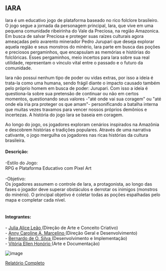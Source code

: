 <h2>IARA</h2>
Iara é um educativo jogo de plataforma baseado no rico folclore brasileiro. O jogo segue a jornada da personagem principal, Iara, que vive em uma pequena comunidade ribeirinha do Vale da Preciosa, na região Amazonica. Em busca de salvar Preciosa e proteger suas raízes culturais agora ameaçadas pelo avarento minerador Pedro Jurupari que deseja explorar aquela região e seus monstros do minério, Iara parte em busca das poções e preciosos pergaminhos, que encapsulam as memórias e histórias do folclóricas. Esses pergaminhos, meio incertos para Iara sobre sua real utilidade, representam o vínculo vital entre o passado e o futuro da comunidade.

Iara não possui nenhum tipo de poder ou vidas extras, por isso a ideia é trata-la como uma humana, sendo frágil diante o impacto causado também pelo próprio homem em busca de poder: Jurupari. Com isso a ideia é questiona-la sobre sua pretensão de continuar ou não em certos momentos, questionando seus valores -"até onde vai sua coragem" ou "até onde ela iria pra proteger os que amam"- personificando a batalha interna que muitas vezes travamos para vencer nossos próprios demônios e incertezas. A história do jogo Iara se baseia em coragem.

Ao longo do jogo, os jogadores exploram cenários inspirados na Amazônia e descobrem histórias e tradições populares. Através de uma narrativa cativante, o jogo mergulha os jogadores nas ricas histórias da cultura brasileira.
<br>
<h4>Descrição:</h4>
-Estilo do Jogo: <br>
RPG e Plataforma Educativo com Pixel Art<br>
<br>
-Objetivo:<br>
Os jogadores assumem o controle de Iara, a protagonista, ao longo das fases o jogador deve superar obstáculos e derrotar os inimigos (monstros do minério). O principal objetivo é coletar todas as poções espalhadas pelo mapa e completar cada nível.<br>
<br>
<h4>Integrantes:</h4>
- <a href="https://github.com/juliaaliceleao" target="_blank">Julia Alice Leão </a>(Direção de Arte e Conceito Criativo)
<br>
- <a href="https://github.com/annyACAM" target="_blank">Anny Caroline A. Marcelino </a>(Direção Geral e Desenvolvimento)
<br>
- <a href="https://github.com/Bernardo-O-Silva" target="_blank">Bernardo de O. Silva </a>(Desenvolvimento e Implementação)
<br>
- <a href="https://github.com/vitoriaEHon" target="_blank">Vitória Ellen Honório </a>(Arte e Documentação)
<br>

![image](https://github.com/user-attachments/assets/41aaa154-b748-417b-8a99-66fb0d25e7a2)

<a href="https://github.com/juliaaliceleao/2023-303-Iara/tree/main" target="_blank">Relatório Completo</a>
